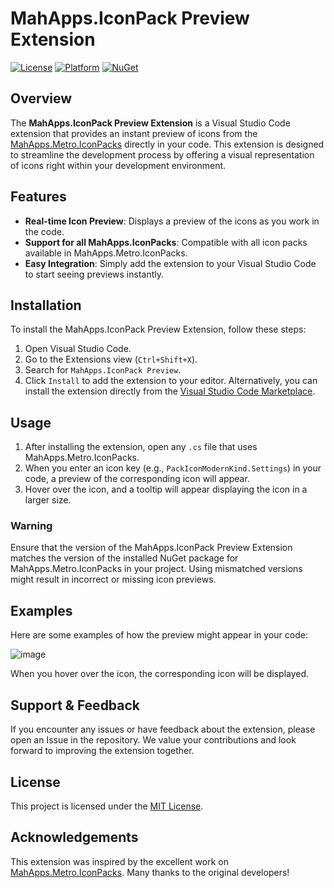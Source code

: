 # MahApps.IconPack Preview Extension

[![License](https://img.shields.io/badge/license-MIT-blue.svg)](LICENSE)
[![Platform](https://img.shields.io/badge/platform-.NET-blue.svg)](https://dotnet.microsoft.com/)
[![NuGet](https://img.shields.io/nuget/v/MahApps.Metro.IconPacks.svg)](https://www.nuget.org/packages/MahApps.Metro.IconPacks)


## Overview

The **MahApps.IconPack Preview Extension** is a Visual Studio Code extension that provides an instant preview of icons from the [MahApps.Metro.IconPacks](https://github.com/MahApps/MahApps.Metro.IconPacks) directly in your code. This extension is designed to streamline the development process by offering a visual representation of icons right within your development environment.

## Features

- **Real-time Icon Preview**: Displays a preview of the icons as you work in the code.
- **Support for all MahApps.IconPacks**: Compatible with all icon packs available in MahApps.Metro.IconPacks.
- **Easy Integration**: Simply add the extension to your Visual Studio Code to start seeing previews instantly.

## Installation

To install the MahApps.IconPack Preview Extension, follow these steps:

1. Open Visual Studio Code.
2. Go to the Extensions view (`Ctrl+Shift+X`).
3. Search for `MahApps.IconPack Preview`.
4. Click `Install` to add the extension to your editor.
   Alternatively, you can install the extension directly from the [Visual Studio Code Marketplace](https://marketplace.visualstudio.com/items?itemName=davq.MahAppsIconPackPreview).

## Usage

1. After installing the extension, open any `.cs` file that uses MahApps.Metro.IconPacks.
2. When you enter an icon key (e.g., `PackIconModernKind.Settings`) in your code, a preview of the corresponding icon will appear.
3. Hover over the icon, and a tooltip will appear displaying the icon in a larger size.

### Warning

Ensure that the version of the MahApps.IconPack Preview Extension matches the version of the installed NuGet package for MahApps.Metro.IconPacks in your project. Using mismatched versions might result in incorrect or missing icon previews.

## Examples

Here are some examples of how the preview might appear in your code:

![image](https://github.com/user-attachments/assets/4c7b7c51-bb2c-468c-91f0-a54956ac2d48)

When you hover over the icon, the corresponding icon will be displayed.

## Support & Feedback

If you encounter any issues or have feedback about the extension, please open an Issue in the repository. We value your contributions and look forward to improving the extension together.

## License

This project is licensed under the [MIT License](LICENSE).

## Acknowledgements

This extension was inspired by the excellent work on [MahApps.Metro.IconPacks](https://github.com/MahApps/MahApps.Metro.IconPacks). Many thanks to the original developers!
